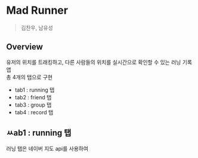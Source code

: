 # Mad Runner
> 김찬우, 남유성

## Overview
유저의 위치를 트래킹하고, 다른 사람들의 위치를 실시간으로 확인할 수 있는 러닝 기록 앱   
총 4개의 탭으로 구현
- tab1 : running 탭
- tab2 : friend 탭
- tab3 : group 탭
- tab4 : record 탭

## ㅆab1 : running 탭
러닝 탭은 네이버 지도 api를 사용하여 